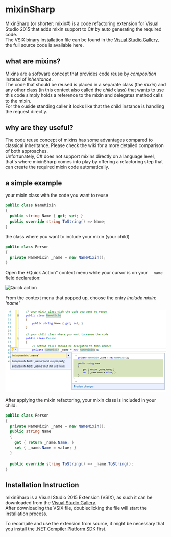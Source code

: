 # mixinSharp

MixinSharp (or shorter: mixin#) is a code refactoring extension for Visual Studio 2015 that adds mixin support to C# by auto generating the required code.  
The VSIX binary installation file can be found in the [Visual Studio Gallery](https://visualstudiogallery.msdn.microsoft.com/b35e41d9-3520-4e40-84b0-fcf907ef1199), the full source code is available here. 

## what are mixins?

Mixins are a software concept that provides code reuse by *composition* instead of *inheritance*.  
The code that should be reused is placed in a separate class (the *mixin*) and any other class (in this context also called the *child* class) that wants to use this code simply holds a reference to the mixin and delegates method calls to the mixin.  
For the ouside standing caller it looks like that the child instance is handling the request directly.  
 
## why are they useful?

The code reuse concept of mixins has some advantages compared to classical inheritance. Please check the wiki for a more detailed comparison of both approaches.  
Unfortunately, C# does not support mixins directly on a language level, that's where mixinSharp comes into play by offering a refactoring step that can create the required mixin code automatically.

## a simple example

your mixin class with the code you want to reuse
```csharp
public class NameMixin
{
  public string Name { get; set; }
  public override string ToString() => Name;
}
```
the class where you want to include your mixin (your child)
```csharp
public class Person
{
  private NameMixin _name = new NameMixin();
}
```
Open the *Quick Action" context menu while your cursor is on your ``` _name``` field declaration:    

![Quick action](https://github.com/pgenfer/mixinSharp/blob/master/images/quick_action.png)    

From the context menu that popped up, choose the entry *Include mixin: 'name'*    

![Include mixin](https://github.com/pgenfer/mixinSharp/blob/master/images/mixin_preview.png)  

After applying the mixin refactoring, your mixin class is included in your child:
```csharp
public class Person
{
  private NameMixin _name = new NameMixin();
  public string Name
  {
    get { return _name.Name; }
    set { _name.Name = value; }
  }
  
  public override string ToString() => _name.ToString();
}
```

## Installation Instruction
mixinSharp is a Visual Studio 2015 Extension (VSIX), as such it can be downloaded from the [Visual Studio Gallery](https://visualstudiogallery.msdn.microsoft.com/b35e41d9-3520-4e40-84b0-fcf907ef1199).  
After downloading the VSIX file, doubleclicking the file will start the installation process.    

To recompile and use the extension from source, it might be necessary that you install the [.NET Compiler Platform SDK](https://visualstudiogallery.msdn.microsoft.com/2ddb7240-5249-4c8c-969e-5d05823bcb89) first.


